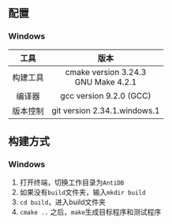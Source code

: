 ## 配置

### Windows

|   工具   |                  版本                   |
| :------: | :-------------------------------------: |
| 构建工具 | cmake version 3.24.3<br/>GNU Make 4.2.1 |
|  编译器  |         gcc version 9.2.0 (GCC)         |
| 版本控制 |      git version 2.34.1.windows.1       |

## 构建方式

### Windows

1. 打开终端，切换工作目录为`AntiDB`
2. 如果没有`build`文件夹，输入`mkdir build`
3. `cd build`，进入build文件夹
4. `cmake ..` 之后，`make`生成目标程序和测试程序
